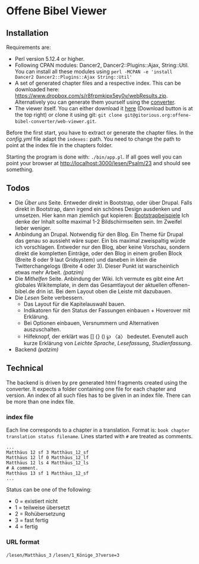Offene Bibel Viewer
===================

Installation
------------

Requirements are:

- Perl version 5.12.4 or higher.
- Following CPAN modules: Dancer2, Dancer2::Plugins::Ajax, String::Util. You can install all these modules using `perl -MCPAN -e 'install Dancer2 Dancer2::Plugins::Ajax String::Util'`
- A set of generated chapter files and a respective index. This can be downloaded here: <https://www.dropbox.com/s/r8frpmkipx5ey0v/webResults.zip>. Alternatively you can generate them yourself using the [converter](https://gitorious.org/offene-bibel-converter/offene-bibel-converter).
- The viewer itself. You can either download it [here](https://gitorious.org/offene-bibel-converter/web-viewer) (Download button is at the top right) or clone it using git: `git clone git@gitorious.org:offene-bibel-converter/web-viewer.git`.

Before the first start, you have to extract or generate the chapter files. In the *config.yml* file adapt the `indexes:` path. You need to change the path to point at the index file in the chapters folder.

Starting the program is done with: `./bin/app.pl`. If all goes well you can point your browser at <http://localhost:3000/lesen/Psalm/23> and should see something.


Todos
-----

- Die *Über uns* Seite. Entweder direkt in Bootstrap, oder über Drupal. Falls direkt in Bootstrap, dann irgend ein schönes Design ausdenken und umsetzen. Hier kann man ziemlich gut kopieren: [Bootstrapbeispiele](http://getbootstrap.com/getting-started/#examples) Ich denke der Inhalt sollte maximal 1-2 Bildschirmseiten sein. Im Zweifel lieber weniger.
- Anbindung an Drupal. Notwendig für den Blog. Ein Theme für Drupal das genau so aussieht wäre super. Ein bis maximal zweispaltig würde ich vorschlagen. Entweder nur den Blog, aber keine Vorschau, sondern direkt die kompletten Einträge, oder den Blog in einem großen Block (Breite 8 oder 9 laut Gridsystem) und daneben in klein die Twitterchangelogs (Breite 4 oder 3). Dieser Punkt ist warscheinlich etwas mehr Arbeit. *(patzim)*
- Die *Mithelfen* Seite. Anbindung der Wiki. Ich vermute es gibt eine Art globales Wikitemplate, in dem das Gesamtlayout der aktuellen offenen-bibel.de drin ist. Bei dem Layout oben die Leiste mit dazubauen.
- Die *Lesen* Seite verbessern.
    - Das Layout für die Kapitelauswahl bauen.
    - Indikatoren für den Status der Fassungen einbauen + Hoverover mit Erklärung.
    - Bei Optionen einbauen, Versnummern und Alternativen auszuschalten.
    - Hilfeknopf, der erklärt was [] {} () ℘ 〈a〉 bedeutet. Evenutell auch kurze Erklärung von *Leichte Sprache*, *Lesefassung*, *Studienfassung*.
- Backend *(patzim)*


Technical
---------

The backend is driven by pre generated html fragments created using the converter. It expects a folder containing one file for each chapter and version. An index of all such files has to be given in an index file. There can be more than one index file.

### index file
Each line corresponds to a chapter in a translation. Format is: `book chapter translation status filename`. Lines started with `#` are treated as comments.

    ...
    Matthäus 12 sf 3 Matthäus_12_sf
    Matthäus 12 lf 0 Matthäus_12_lf
    Matthäus 12 ls 4 Matthäus_12_ls
	# A comment.
    Matthäus 13 sf 1 Matthäus_12_sf
    ...

Status can be one of the following:

- 0 = existiert nicht
- 1 = teilweise übersetzt
- 2 = Rohübersetzung
- 3 = fast fertig
- 4 = fertig

### URL format
`/lesen/Matthäus_3`
`/lesen/1_Könige_3?verse=3`

